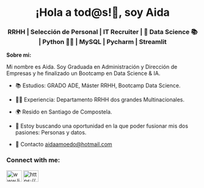 <h1 align="center">¡Hola a tod@s!👋, soy Aida</h1>
<h3 align="center">RRHH | Selección de Personal | IT Recruiter | 🚀 Data Science 📚 | Python 👩‍💻​ | MySQL | Pycharm | Streamlit</h3>

**Sobre mi:**

Mi nombre es Aida. Soy Graduada en Administración y Dirección de Empresas y he finalizado un Bootcamp en Data Science & IA.

- 📚 Estudios: GRADO ADE, Máster RRHH, Bootcamp Data Science. 
  
- 👩‍💻 Experiencia: Departamento RRHH dos grandes Multinacionales.
  
- 🌍 Resido en Santiago de Compostela.
 
- 🔎 Estoy buscando una oportunidad en la que poder fusionar mis dos pasiones: Personas y datos.

- 📩 Contacto [aidaamoedo@hotmail.com](aidaamoedo@hotmail.com)

<h3 align="left">Connect with me:</h3>
<p align="left">
<a href="https://linkedin.com/in/www.linkedin.com/in/aida-amoedo" target="blank"><img align="center" src="https://raw.githubusercontent.com/rahuldkjain/github-profile-readme-generator/master/src/images/icons/Social/linked-in-alt.svg" alt="www.linkedin.com/in/aida-amoedo" height="30" width="40" /></a>
<a href="/https://mi-cv-aida-amoedo.streamlit.app/" target="blank"><img align="center" src="https://raw.githubusercontent.com/rahuldkjain/github-profile-readme-generator/master/src/images/icons/Social/rss.svg" alt="https://mi-cv-aida-amoedo.streamlit.app/" height="30" width="40" /></a>
</p>
